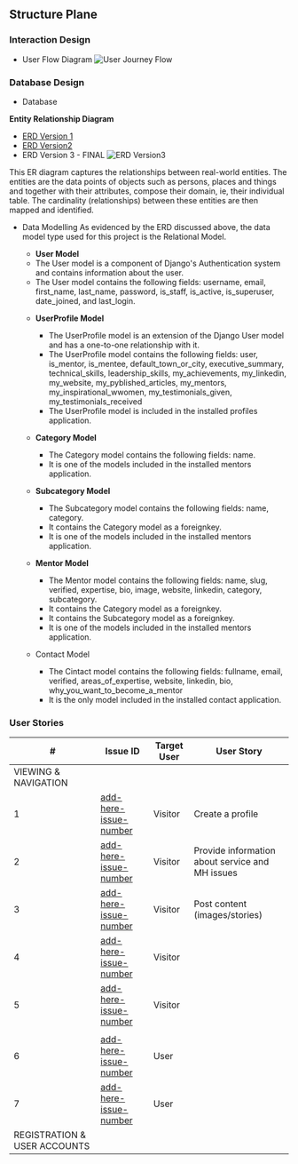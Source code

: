 ## Structure Plane
### Interaction Design

* User Flow Diagram ![User Journey Flow](./documentation/rising-women-user-flow-diagram.png)

### Database Design
* Database

**Entity Relationship Diagram**
* [ERD Version 1](./documentation/rising-women-erd-v1.png)
* [ERD Version2](./documentation/rising-women-erd-v2.png)
* ERD Version 3 - FINAL ![ERD Version3](./documentation/rising-women-erd-v3.png)

This ER diagram captures the relationships between real-world entities. The entities are the data points of objects such as persons, places and things and together with their attributes, compose their domain, ie, their individual table. The cardinality (relationships) between these entities are then mapped and identified.

* Data Modelling
    As evidenced by the ERD discussed above, the data model type used for this project is the Relational Model.
    * **User Model**
    - The User model is a component of Django's Authentication system and contains information about the user.
    - The User model contains the following fields: username, email, first_name, last_name, password, is_staff, is_active, is_superuser, date_joined, and last_login.

    * **UserProfile Model**
        - The UserProfile model is an extension of the Django User model and has a one-to-one relationship with it.
        - The UserProfile model contains the following fields: user, is_mentor, is_mentee, default_town_or_city, executive_summary, technical_skills, leadership_skills, my_achievements, my_linkedin, my_website, my_pyblished_articles, my_mentors, my_inspirational_wwomen, my_testimonials_given, my_testimonials_received
        - The UserProfile model is included in the installed profiles application.

    * **Category Model**
        - The Category model contains the following fields: name.
        - It is one of the models included in the installed mentors application.

    * **Subcategory Model**
        - The Subcategory model contains the following fields: name, category.
        - It contains the Category model as a foreignkey.
        - It is one of the models included in the installed mentors application.

    * **Mentor Model**
        - The Mentor model contains the following fields: name, slug, verified, expertise, bio, image, website, linkedin, category, subcategory.
        - It contains the Category model as a foreignkey.
        - It contains the Subcategory model as a foreignkey.
        - It is one of the models included in the installed mentors application.

    * Contact Model
        - The Cintact model contains the following fields: fullname, email, verified, areas_of_expertise, website, linkedin, bio, why_you_want_to_become_a_mentor
        - It is the only model included in the installed contact application.

### User Stories
| #                                | Issue ID | Target User | User Story                                                                                                                                                                                                 |
|----------------------------------| --- |-------------|------------------------------------------------------------------------------------------------------------------------------------------------------------------------------------------------------------|
| VIEWING &amp; NAVIGATION         |  |             |                                                                                                                                                                                                            |
| 1                                | [add-here-issue-number](add-here-issue-closed-resolved-number) | Visitor     | Create a profile                                                                                                                                |
| 2                                | [add-here-issue-number](add-here-issue-closed-resolved-number) | Visitor     | Provide information about service and MH issues                                                                                                           |
| 3                                | [add-here-issue-number](add-here-issue-closed-resolved-number) | Visitor     | Post content (images/stories)                                                                                              |
| 4                                | [add-here-issue-number](add-here-issue-closed-resolved-number) | Visitor     |                                                                                                                    |
| 5                                | [add-here-issue-number](add-here-issue-closed-resolved-number) | Visitor     |
                  |
| 6                                | [add-here-issue-number](add-here-issue-closed-resolved-number) | User        |                                                                                      |
| 7                                | [add-here-issue-number](add-here-issue-closed-resolved-number) | User        |
| REGISTRATION &amp; USER ACCOUNTS |  |             |